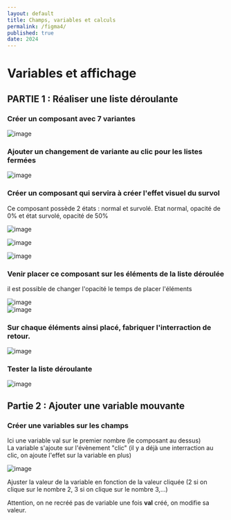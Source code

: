 ```yaml
---
layout: default
title: Champs, variables et calculs
permalink: /figma4/
published: true
date: 2024
---
```


# Variables et affichage

## PARTIE 1 : Réaliser une liste déroulante

### Créer un composant avec 7 variantes
![image](https://github.com/user-attachments/assets/93ea4c7f-1fbe-4aba-b051-9424f66d6fcd)

### Ajouter un changement de variante au clic pour les listes fermées
![image](https://github.com/user-attachments/assets/228c2d74-d8bc-4f42-ac75-81ff0e0fa26a)

### Créer un composant qui servira à créer l'effet visuel du survol
<p>Ce composant possède 2 états : normal et survolé. Etat normal, opacité de 0% et état survolé, opacité de 50%</p>

![image](https://github.com/user-attachments/assets/bc44c398-4821-4dd5-a8c3-2625182fc0a7)<br>

![image](https://github.com/user-attachments/assets/3cfdc528-a36d-47c9-860b-f75b68a7fca9)<br>

![image](https://github.com/user-attachments/assets/920f215a-082a-4ac0-a71d-525974400e60)

### Venir placer ce composant sur les éléments de la liste déroulée
<p>il est possible de changer l'opacité le temps de placer l'éléments</p>

![image](https://github.com/user-attachments/assets/059a8246-243f-4f08-af13-1e3b27595e77)<br>
![image](https://github.com/user-attachments/assets/6acf199f-b9e1-4b93-8841-a9ff893e5075)

### Sur chaque éléments ainsi placé, fabriquer l'interraction de retour.
![image](https://github.com/user-attachments/assets/435094d1-32d8-4425-bb6d-02658174b493)

### Tester la liste déroulante
![image](https://github.com/user-attachments/assets/979415da-1125-4174-a4dd-fedd5dbd8902)

## Partie 2 : Ajouter une variable mouvante

### Créer une variables sur les champs
<p>Ici une variable val sur le premier nombre (le composant au dessus)<br>
La variable s'ajoute sur l'évènement "clic" (il y a déjà une interraction au clic, on ajoute l'effet sur la variable en plus)</p>

![image](https://github.com/user-attachments/assets/aa197a05-79f5-4bc3-927e-9f41c21bafd8)

Ajuster la valeur de la variable en fonction de la valeur cliquée (2 si on clique sur le nombre 2, 3 si on clique sur le nombre 3,...)

Attention, on ne recréé pas de variable une fois **val** créé, on modifie sa valeur.


